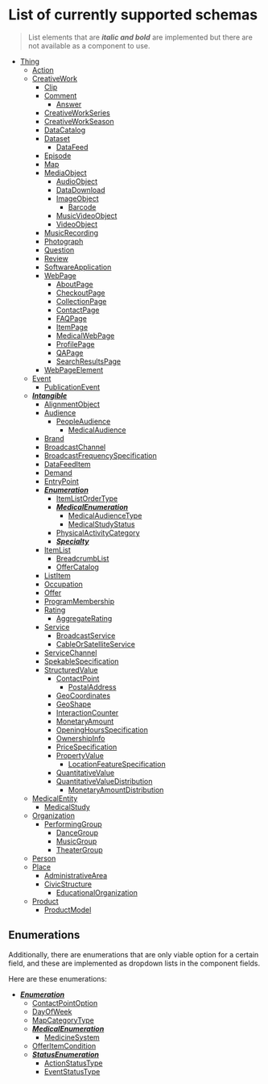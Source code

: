 # List of currently supported schemas

> List elements that are **_italic and bold_** are implemented but there are not available as a component to use.

- [Thing](https://schema.org/Thing)
  - [Action](https://schema.org/Action)
  - [CreativeWork](https://schema.org/CreativeWork)
    - [Clip](https://schema.org/Clip)
    - [Comment](https://schema.org/Comment)
      - [Answer](https://schema.org/Answer)
    - [CreativeWorkSeries](https://schema.org/CreativeWorkSeries)
    - [CreativeWorkSeason](https://schema.org/CreativeWorkSeason)
    - [DataCatalog](https://schema.org/DataCatalog)
    - [Dataset](https://schema.org/Dataset)
      - [DataFeed](https://schema.org/DataFeed)
    - [Episode](https://schema.org/Episode)
    - [Map](https://schema.org/Map)
    - [MediaObject](https://schema.org/MediaObject)
      - [AudioObject](https://schema.org/AudioObject)
      - [DataDownload](https://schema.org/DataDownload)
      - [ImageObject](https://schema.org/ImageObject)
        - [Barcode](https://schema.org/Barcode)
      - [MusicVideoObject](https://schema.org/MusicVideoObject)
      - [VideoObject](https://schema.org/VideoObject)
    - [MusicRecording](https://schema.org/MusicRecording)
    - [Photograph](https://schema.org/Photograph)
    - [Question](https://schema.org/Question)
    - [Review](https://schema.org/Review)
    - [SoftwareApplication](https://schema.org/SoftwareApplication)
    - [WebPage](https://schema.org/WebPage)
      - [AboutPage](https://schema.org/AboutPage)
      - [CheckoutPage](https://schema.org/CheckoutPage)
      - [CollectionPage](https://schema.org/CollectionPage)
      - [ContactPage](https://schema.org/ContactPage)
      - [FAQPage](https://schema.org/FAQPage)
      - [ItemPage](https://schema.org/ItemPage)
      - [MedicalWebPage](https://schema.org/MedicalWebPage)
      - [ProfilePage](https://schema.org/ProfilePage)
      - [QAPage](https://schema.org/QAPage)
      - [SearchResultsPage](https://schema.org/SearchResultsPage)
    - [WebPageElement](https://schema.org/WebPageElement)
  - [Event](https://schema.org/Event)
    - [PublicationEvent](https://schema.org/PublicationEvent)
  - **_[Intangible](https://schema.org/Intangible)_**
    - [AlignmentObject](https://schema.org/AlignmentObject)
    - [Audience](https://schema.org/Audience)
      - [PeopleAudience](https://schema.org/PeopleAudience)
        - [MedicalAudience](https://schema.org/MedicalAudience)
    - [Brand](https://schema.org/Brand)
    - [BroadcastChannel](https://schema.org/BroadcastChannel)
    - [BroadcastFrequencySpecification](https://schema.org/BroadcastFrequencySpecification)
    - [DataFeedItem](https://schema.org/DataFeedItem)
    - [Demand](https://schema.org/Demand)
    - [EntryPoint](https://schema.org/EntryPoint)
    - **_[Enumeration](https://schema.org/Enumeration)_**
      - [ItemListOrderType](https://schema.org/ItemListOrderType)
      - **_[MedicalEnumeration](https://schema.org/MedicalEnumeration)_**
        - [MedicalAudienceType](https://schema.org/MedicalAudienceType)
        - [MedicalStudyStatus](https://schema.org/MedicalStudyStatus)
      - [PhysicalActivityCategory](https://schema.org/PhysicalActivityCategory)
      - **_[Specialty](https://schema.org/Specialty)_**
    - [ItemList](https://schema.org/ItemList)
      - [BreadcrumbList](https://schema.org/BreadcrumbList)
      - [OfferCatalog](https://schema.org/OfferCatalog)
    - [ListItem](https://schema.org/ListItem)
    - [Occupation](https://schema.org/Occupation)
    - [Offer](https://schema.org/Offer)
    - [ProgramMembership](https://schema.org/ProgramMembership)
    - [Rating](https://schema.org/Rating)
      - [AggregateRating](https://schema.org/AggregateRating)
    - [Service](https://schema.org/Service)
      - [BroadcastService](https://schema.org/BroadcastService)
      - [CableOrSatelliteService](https://schema.org/CableOrSatelliteService)
    - [ServiceChannel](https://schema.org/ServiceChannel)
    - [SpekableSpecification](https://schema.org/SpekableSpecification)
    - [StructuredValue](https://schema.org/StructuredValue)
      - [ContactPoint](https://schema.org/ContactPoint)
        - [PostalAddress](https://schema.org/PostalAddress)
      - [GeoCoordinates](https://schema.org/GeoCoordinates)
      - [GeoShape](https://schema.org/GeoShape)
      - [InteractionCounter](https://schema.org/InteractionCounter)
      - [MonetaryAmount](https://schema.org/MonetaryAmount)
      - [OpeningHoursSpecification](https://schema.org/OpeningHoursSpecification)
      - [OwnershipInfo](https://schema.org/OwnershipInfo)
      - [PriceSpecification](https://schema.org/PriceSpecification)
      - [PropertyValue](https://schema.org/PropertyValue)
        - [LocationFeatureSpecification](https://schema.org/LocationFeatureSpecification)
      - [QuantitativeValue](https://schema.org/QuantitativeValue)
      - [QuantitativeValueDistribution](https://schema.org/QuantitativeValueDistribution)
        - [MonetaryAmountDistribution](https://schema.org/MonetaryAmountDistribution)
  - [MedicalEntity](https://schema.org/MedicalEntity)
    - [MedicalStudy](https://schema.org/MedicalStudy)
  - [Organization](https://schema.org/Organization)
    - [PerformingGroup](https://schema.org/PerformingGroup)
        - [DanceGroup](https://schema.org/DanceGroup)
        - [MusicGroup](https://schema.org/MusicGroup)
        - [TheaterGroup](https://schema.org/TheaterGroup)
  - [Person](https://schema.org/Person)
  - [Place](https://schema.org/Place)
    - [AdministrativeArea](https://schema.org/AdministrativeArea)
    - [CivicStructure](https://schema.org/CivicStructure)
      - [EducationalOrganization](https://schema.org/EducationalOrganization)
  - [Product](https://schema.org/Product)
    - [ProductModel](https://schema.org/ProductModel)

## Enumerations
Additionally, there are enumerations that are only viable option for a certain field,
and these are implemented as dropdown lists in the component fields.

Here are these enumerations:
- **_[Enumeration](https://schema.org/Enumeration)_**
  - [ContactPointOption](https://schema.org/ContactPointOption)
  - [DayOfWeek](https://schema.org/DayOfWeek)
  - [MapCategoryType](https://schema.org/MapCategoryType)
  - **_[MedicalEnumeration](https://schema.org/MedicalEnumeration)_**
    - [MedicineSystem](https://schema.org/MedicineSystem)
  - [OfferItemCondition](https://schema.org/OfferItemCondition)
  - **_[StatusEnumeration](https://schema.org/StatusEnumeration)_**
    - [ActionStatusType](https://schema.org/ActionStatusType)
    - [EventStatusType](https://schema.org/EventStatusType)
